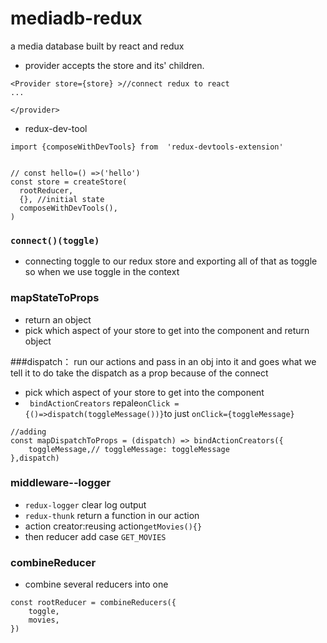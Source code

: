 # mediadb-redux
a media database built by react and redux

* provider accepts the store and its' children. 
```
<Provider store={store} >//connect redux to react
...

</provider>
```
* redux-dev-tool
```
import {composeWithDevTools} from  'redux-devtools-extension'


// const hello=() =>('hello')
const store = createStore(
  rootReducer,
  {}, //initial state
  composeWithDevTools(),
)
```
### `connect()(toggle)`
* connecting toggle to our redux store and exporting all of that as toggle so when we use toggle in the context 

### mapStateToProps
* return an object
* pick which aspect of your store to get into the component and return object

###dispatch： run our actions and pass in an obj into it and goes what we tell it to do
take the dispatch as a prop because of the connect
* pick which aspect of your store to get into the component
* ` bindActionCreators` repale` onClick = {()=>dispatch(toggleMessage())} `to just `onClick={toggleMessage}`
```
//adding
const mapDispatchToProps = (dispatch) => bindActionCreators({
    toggleMessage,// toggleMessage: toggleMessage
},dispatch)
```
### middleware--logger
* `redux-logger` clear log output
* `redux-thunk` return a function in our action
* action creator:reusing action`getMovies(){}`
* then reducer add case `GET_MOVIES`

### combineReducer
* combine several reducers into one 
```
const rootReducer = combineReducers({
    toggle,
    movies,
})
```
